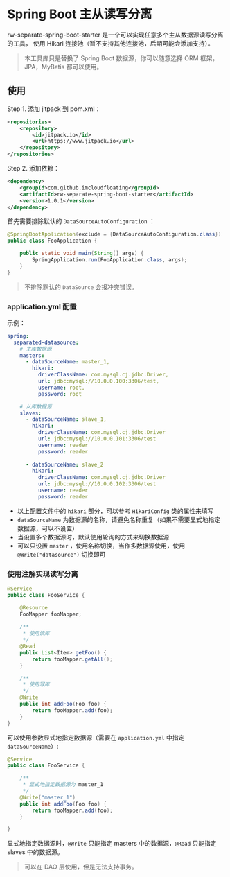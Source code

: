 # Spring Boot 主从读写分离

rw-separate-spring-boot-starter 是一个可以实现任意多个主从数据源读写分离的工具，
使用 Hikari 连接池（暂不支持其他连接池，后期可能会添加支持）。

> 本工具库只是替换了 Spring Boot 数据源，你可以随意选择 ORM 框架，JPA，MyBatis 都可以使用。

## 使用

Step 1. 添加 jitpack 到 pom.xml：

```xml
<repositories>
    <repository>
        <id>jitpack.io</id>
        <url>https://www.jitpack.io</url>
    </repository>
</repositories>
```

Step 2. 添加依赖：

```xml
<dependency>
    <groupId>com.github.imcloudfloating</groupId>
    <artifactId>rw-separate-spring-boot-starter</artifactId>
    <version>1.0.1</version>
</dependency>
```

首先需要排除默认的 `DataSourceAutoConfiguration` ：

```java
@SpringBootApplication(exclude = {DataSourceAutoConfiguration.class})
public class FooApplication {

    public static void main(String[] args) {
        SpringApplication.run(FooApplication.class, args);
    }
}
```

> 不排除默认的 `DataSource` 会报冲突错误。

### application.yml 配置

示例：

```yaml
spring:
  separated-datasource:
    # 主库数据源
    masters:
      - dataSourceName: master_1,
        hikari:
          driverClassName: com.mysql.cj.jdbc.Driver,
          url: jdbc:mysql://10.0.0.100:3306/test,
          username: root,
          password: root

    # 从库数据源
    slaves:
      - dataSourceName: slave_1,
        hikari:
          driverClassName: com.mysql.cj.jdbc.Driver
          url: jdbc:mysql://10.0.0.101:3306/test
          username: reader
          password: reader
    
      - dataSourceName: slave_2
        hikari:
          driverClassName: com.mysql.cj.jdbc.Driver
          url: jdbc:mysql://10.0.0.102:3306/test
          username: reader
          password: reader
```

- 以上配置文件中的 `hikari` 部分，可以参考 `HikariConfig` 类的属性来填写
- `dataSourceName` 为数据源的名称，请避免名称重复（如果不需要显式地指定数据源，可以不设置）
- 当设置多个数据源时，默认使用轮询的方式来切换数据源
- 可以只设置 `master` ，使用名称切换，当作多数据源使用，使用 `@Write("datasource")` 切换即可

### 使用注解实现读写分离

```java
@Service
public class FooService {

    @Resource
    FooMapper fooMapper;
    
    /**
     * 使用读库
     */
    @Read
    public List<Item> getFoo() {
        return fooMapper.getAll();
    }

    /**
     * 使用写库
     */
    @Write
    public int addFoo(Foo foo) {
        return fooMapper.add(foo);
    }
}
```

可以使用参数显式地指定数据源（需要在 `application.yml` 中指定 `dataSourceName`）:

```java
@Service
public class FooService {

    /**
     * 显式地指定数据源为 master_1
     */
    @Write("master_1")
    public int addFoo(Foo foo) {
        return fooMapper.add(foo);
    }

}
```

显式地指定数据源时，`@Write` 只能指定 masters 中的数据源，`@Read` 只能指定 slaves 中的数据源。

> 可以在 DAO 层使用，但是无法支持事务。
